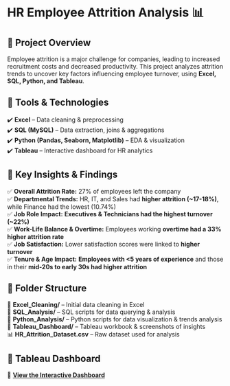 # HR Employee Attrition Analysis 📊  

## 📍 Project Overview  
Employee attrition is a major challenge for companies, leading to increased recruitment costs and decreased productivity. This project analyzes attrition trends to uncover key factors influencing employee turnover, using **Excel, SQL, Python, and Tableau**.  

## 📍 Tools & Technologies  
✔️ **Excel** – Data cleaning & preprocessing  
✔️ **SQL (MySQL)** – Data extraction, joins & aggregations  
✔️ **Python (Pandas, Seaborn, Matplotlib)** – EDA & visualization  
✔️ **Tableau** – Interactive dashboard for HR analytics  

## 📍 Key Insights & Findings  
✅ **Overall Attrition Rate:** 27% of employees left the company  
✅ **Departmental Trends:** HR, IT, and Sales had **higher attrition (~17-18%)**, while Finance had the lowest (10.74%)  
✅ **Job Role Impact:** **Executives & Technicians had the highest turnover (~22%)**  
✅ **Work-Life Balance & Overtime:** Employees working **overtime had a 33% higher attrition rate**  
✅ **Job Satisfaction:** Lower satisfaction scores were linked to **higher turnover**  
✅ **Tenure & Age Impact:** **Employees with <5 years of experience** and those in their **mid-20s to early 30s had higher attrition**  

## 📍 Folder Structure  
📂 **Excel_Cleaning/** – Initial data cleaning in Excel  
📂 **SQL_Analysis/** – SQL scripts for data querying & analysis  
📂 **Python_Analysis/** – Python scripts for data visualization & trends analysis  
📂 **Tableau_Dashboard/** – Tableau workbook & screenshots of insights  
📊 **HR_Attrition_Dataset.csv** – Raw dataset used for analysis  

## 📍 Tableau Dashboard  
🔗 **[View the Interactive Dashboard](https://public.tableau.com/views/HREmployeeAttritionDashboard_17414853956850/Dashboard1?:language=en-US&:sid=&:redirect=auth&:display_count=n&:origin=viz_share_link)**  

